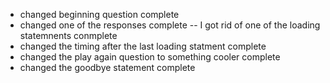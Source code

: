 - changed beginning question complete
- changed one of the responses complete
-- I got rid of one of the loading statemnents conmplete
- changed the timing after the last loading statment complete
- changed the play again question to something cooler complete
- changed the goodbye statement complete
